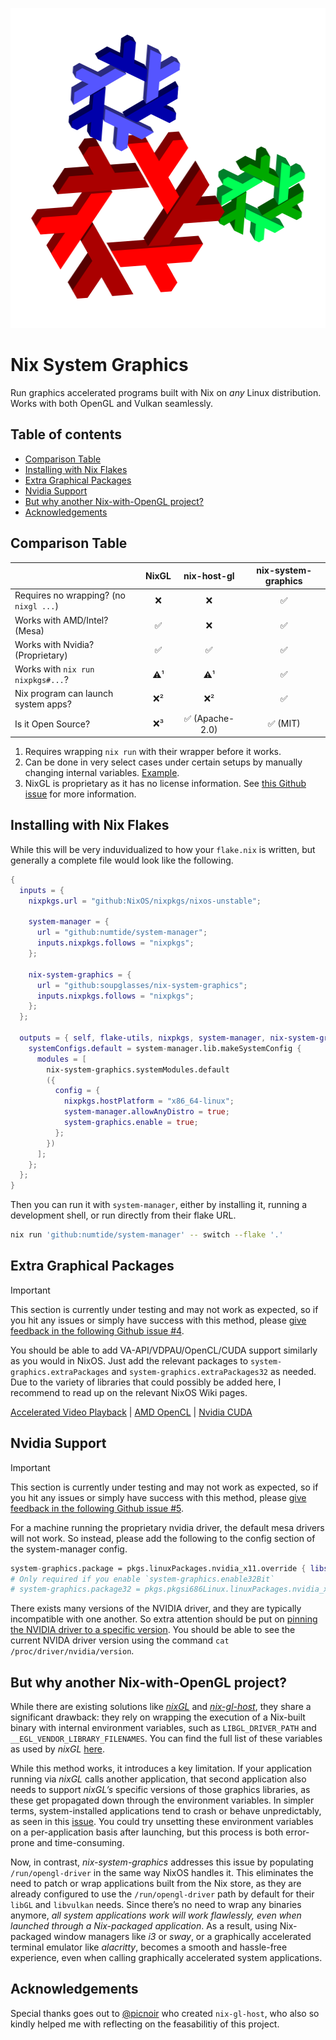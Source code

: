 <!--
SPDX-FileCopyrightText: 2024 Abhiram <axel@foss.life>
SPDX-FileCopyrightText: 2024 SoupGlasses <sofi+git@mailbox.org>

SPDX-License-Identifier: CC-BY-4.0
-->

<p align="center">
    <img width="512" height="512" src="./static/nix-system-graphics.svg">
</p>

# Nix System Graphics

Run graphics accelerated programs built with Nix on _any_ Linux distribution. Works with both OpenGL and Vulkan seamlessly.


## Table of contents
- [Comparison Table](#comparison-table)
- [Installing with Nix Flakes](#installing-with-nix-flakes)
- [Extra Graphical Packages](#extra-graphical-packages)
- [Nvidia Support](#nvidia-support)
- [But why another Nix-with-OpenGL project?](#but-why-another-nix-with-opengl-project)
- [Acknowledgements](#acknowledgements)


## Comparison Table

|                                                 | **NixGL** | **nix-host-gl** | **nix-system-graphics** |
|-------------------------------------------------|:---------:|:---------------:|:-----------------------:|
| Requires no wrapping? (no `nixgl ...`)          |     ❌     |        ❌        |            ✅            |
| Works with AMD/Intel? (Mesa)                    |     ✅     |        ❌        |            ✅            |
| Works with Nvidia? (Proprietary)                |     ✅     |        ✅        |            ✅            |
| Works with `nix run nixpkgs#...`?               |     ⚠️¹    |        ⚠️¹       |            ✅            |
| Nix program can launch system apps?             |     ❌²    |        ❌²       |            ✅            |
| Is it Open Source?                              |     ❌³    |  ✅ (Apache-2.0) |         ✅ (MIT)         |

1. Requires wrapping `nix run` with their wrapper before it works.
2. Can be done in very select cases under certain setups by manually changing internal variables. [Example](https://github.com/nix-community/nixGL/issues/116#issuecomment-1265042706).
3. NixGL is proprietary as it has no license information. See [this Github issue](https://github.com/nix-community/nixGL/issues/143) for more information.


## Installing with Nix Flakes

While this will be very induvidualized to how your `flake.nix` is written, but generally a complete file would look like the following.

```nix
{
  inputs = {
    nixpkgs.url = "github:NixOS/nixpkgs/nixos-unstable";

    system-manager = {
      url = "github:numtide/system-manager";
      inputs.nixpkgs.follows = "nixpkgs";
    };

    nix-system-graphics = {
      url = "github:soupglasses/nix-system-graphics";
      inputs.nixpkgs.follows = "nixpkgs";
    };
  };

  outputs = { self, flake-utils, nixpkgs, system-manager, nix-system-graphics }: {
    systemConfigs.default = system-manager.lib.makeSystemConfig {
      modules = [
        nix-system-graphics.systemModules.default
        ({
          config = {
            nixpkgs.hostPlatform = "x86_64-linux";
            system-manager.allowAnyDistro = true;
            system-graphics.enable = true;
          };
        })
      ];
    };
  };
}
```

Then you can run it with `system-manager`, either by installing it, running a development shell, or run directly from their flake URL.

```bash
nix run 'github:numtide/system-manager' -- switch --flake '.'
```


## Extra Graphical Packages

> [!IMPORTANT]
> This section is currently under testing and may not work as expected, so if you hit any issues or simply have success with this method, please [give feedback in the following Github issue #4](https://github.com/soupglasses/nix-system-graphics/issues/4).

You should be able to add VA-API/VDPAU/OpenCL/CUDA support similarly as you would in NixOS. Just add the relevant packages to `system-graphics.extraPackages` and `system-graphics.extraPackages32` as needed. Due to the variety of libraries that could possibly be added here, I recommend to read up on the relevant NixOS Wiki pages.

[Accelerated Video Playback](https://nixos.wiki/wiki/Accelerated_Video_Playback) | [AMD OpenCL](https://nixos.wiki/wiki/AMD_GPU#OpenCL) | [Nvidia CUDA](https://nixos.wiki/wiki/CUDA)

## Nvidia Support

> [!IMPORTANT]
> This section is currently under testing and may not work as expected, so if you hit any issues or simply have success with this method, please [give feedback in the following Github issue #5](https://github.com/soupglasses/nix-system-graphics/issues/5).

For a machine running the proprietary nvidia driver, the default mesa drivers will not work. So instead, please add the following to the config section of the system-manager config.
```nix
system-graphics.package = pkgs.linuxPackages.nvidia_x11.override { libsOnly = true; kernel = null; };
# Only required if you enable `system-graphics.enable32Bit`
# system-graphics.package32 = pkgs.pkgsi686Linux.linuxPackages.nvidia_x11.override { libsOnly = true; kernel = null; };
```

There exists many versions of the NVIDIA driver, and they are typically incompatible with one another. So extra attention should be put on [pinning the NVIDIA driver to a specific version](https://nixos.wiki/wiki/Nvidia#Running_Specific_NVIDIA_Driver_Versions). You should be able to see the current NVIDA driver version using the command `cat /proc/driver/nvidia/version`.


## But why another Nix-with-OpenGL project?

While there are existing solutions like [_nixGL_](https://github.com/nix-community/nixGL) and [_nix-gl-host_](https://github.com/numtide/nix-gl-host), they share a significant drawback: they rely on wrapping the execution of a Nix-built binary with internal environment variables, such as `LIBGL_DRIVER_PATH` and `__EGL_VENDOR_LIBRARY_FILENAMES`. You can find the full list of these variables as used by _nixGL_ [here](https://github.com/nix-community/nixGL/blob/310f8e49a149e4c9ea52f1adf70cdc768ec53f8a/nixGL.nix#L53-L62).

While this method works, it introduces a key limitation. If your application running via _nixGL_ calls another application, that second application also needs to support _nixGL’s_ specific versions of those graphics libraries, as these get propagated down through the environment variables. In simpler terms, system-installed applications tend to crash or behave unpredictably, as seen in this [issue](https://github.com/nix-community/nixGL/issues/116). You could try unsetting these environment variables on a per-application basis after launching, but this process is both error-prone and time-consuming.

Now, in contrast, _nix-system-graphics_ addresses this issue by populating `/run/opengl-driver` in the same way NixOS handles it. This eliminates the need to patch or wrap applications built from the Nix store, as they are already configured to use the `/run/opengl-driver` path by default for their `libGL` and `libvulkan` needs. Since there’s no need to wrap any binaries anymore, _all system applications work will work flawlessly, even when launched through a Nix-packaged application_. As a result, using Nix-packaged window managers like _i3_ or _sway_, or a graphically accelerated terminal emulator like _alacritty_, becomes a smooth and hassle-free experience, even when calling graphically accelerated system applications.


## Acknowledgements

Special thanks goes out to [@picnoir](https://github.com/picnoir) who created `nix-gl-host`, who also so kindly helped me with reflecting on the feasabilitiy of this project.
